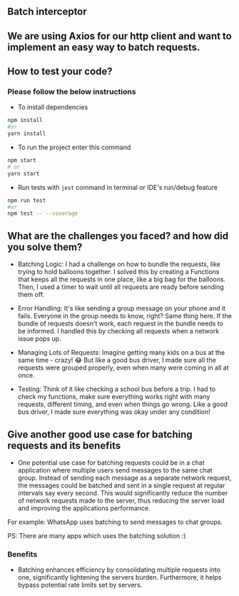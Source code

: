 ## Batch interceptor

## We are using Axios for our http client and want to implement an easy way to batch requests.

## How to test your code?

### Please follow the below instructions

- To install dependencies

```bash
npm install
#or
yarn install
```

- To run the project enter this command

```bash
npm start
# or
yarn start
```

- Run tests with `jest` command in terminal or IDE's run/debug feature

```bash
npm run test
#or
npm test -- --coverage
```

## What are the challenges you faced? and how did you solve them?

- Batching Logic: I had a challenge on how to bundle the requests, like trying to hold balloons together. I solved this by creating a Functions that keeps all the requests in one place, like a big bag for the balloons. Then, I used a timer to wait until all requests are ready before sending them off.

- Error Handling: It's like sending a group message on your phone and it fails. Everyone in the group needs to know, right? Same thing here. If the bundle of requests doesn't work, each request in the bundle needs to be informed. I handled this by checking all requests when a network issue pops up.

- Managing Lots of Requests: Imagine getting many kids on a bus at the same time - crazy! 😂 But like a good bus driver, I made sure all the requests were grouped properly, even when many were coming in all at once.

- Testing: Think of it like checking a school bus before a trip. I had to check my functions, make sure everything works right with many requests, different timing, and even when things go wrong. Like a good bus driver, I made sure everything was okay under any condition!

## Give another good use case for batching requests and its benefits

- One potential use case for batching requests could be in a chat application where multiple users send messages to the same chat group. Instead of sending each message as a separate network request, the messages could be batched and sent in a single request at regular intervals say every second. This would significantly reduce the number of network requests made to the server, thus reducing the server load and improving the applications performance.

For example: WhatsApp uses batching to send messages to chat groups.

PS: There are many apps which uses the batching solution :)

### Benefits

- Batching enhances efficiency by consolidating multiple requests into one, significantly lightening the servers burden. Furthermore, it helps bypass potential rate limits set by servers.
